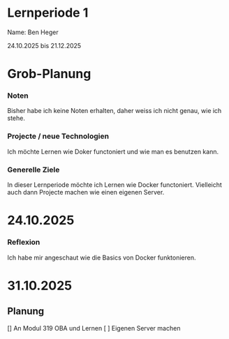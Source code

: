 # Lernperiode 1

Name: Ben Heger

24.10.2025 bis 21.12.2025
# Grob-Planung

### Noten

Bisher habe ich keine Noten erhalten, daher weiss ich nicht genau, wie ich stehe.

### Projecte / neue Technologien

Ich möchte Lernen wie Doker functoniert und wie man es benutzen kann.

### Generelle Ziele
In dieser Lernperiode möchte ich Lernen wie Docker functoniert. Vielleicht auch dann Projecte machen wie einen eigenen Server.

# 24.10.2025
### Reflexion
Ich habe mir angeschaut wie die Basics von Docker funktonieren.

# 31.10.2025
## Planung
[] An Modul 319 OBA und Lernen
[ ] Eigenen Server machen

